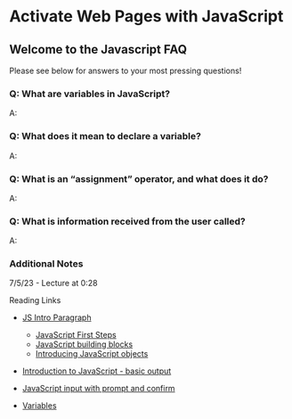 # Activate Web Pages with JavaScript

## Welcome to the Javascript FAQ

Please see below for answers to your most pressing questions!

### Q: What are variables in JavaScript?

A:

### Q: What does it mean to declare a variable?

A:

### Q: What is an “assignment” operator, and what does it do?

A:

### Q: What is information received from the user called?

A:

### **Additional Notes**

7/5/23 - Lecture at 0:28

Reading Links

- [JS Intro Paragraph](https://developer.mozilla.org/en-US/docs/Web/JavaScript)
  - [JavaScript First Steps](https://developer.mozilla.org/en-US/docs/Learn/JavaScript/First_steps)
  - [JavaScript building blocks](https://developer.mozilla.org/en-US/docs/Learn/JavaScript/Building_blocks)
  - [Introducing JavaScript objects](https://developer.mozilla.org/en-US/docs/Learn/JavaScript/Objects)

- [Introduction to JavaScript - basic output](https://code-maven.com/introduction-to-javascript)
- [JavaScript input with prompt and confirm](https://code-maven.com/javascript-input-with-prompt-and-confirm)
- [Variables](https://www.w3schools.com/js/js_variables.asp)
